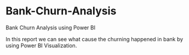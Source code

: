 # Bank-Churn-Analysis
Bank Churn Analysis using Power BI


In this report we can see what cause the churning happened in bank by using Power BI Visualization.
